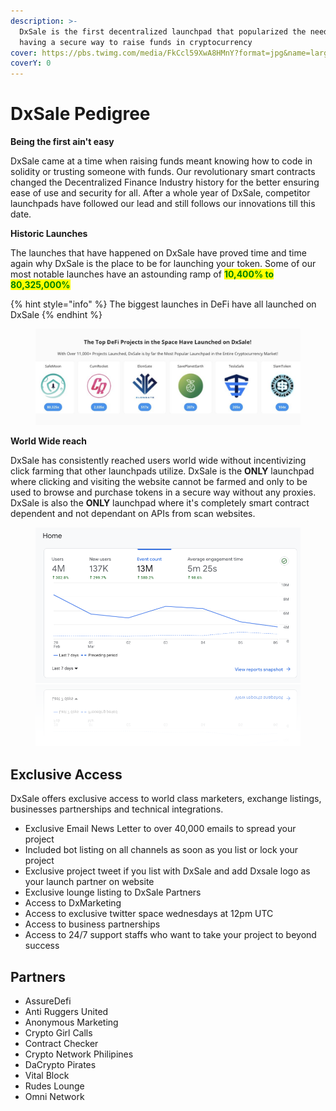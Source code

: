 ```yaml
---
description: >-
  DxSale is the first decentralized launchpad that popularized the need for
  having a secure way to raise funds in cryptocurrency
cover: https://pbs.twimg.com/media/FkCcl59XwA8HMnY?format=jpg&name=large
coverY: 0
---
```


# DxSale Pedigree

**Being the first ain't easy**

DxSale came at a time when raising funds meant knowing how to code in solidity or trusting someone with funds. Our revolutionary smart contracts changed the Decentralized Finance Industry history for the better ensuring ease of use and security for all. After a whole year of DxSale, competitor launchpads have followed our lead and still follows our innovations till this date.&#x20;



**Historic Launches**

The launches that have happened on DxSale have proved time and time again why DxSale is the place to be for launching your token. Some of our most notable launches have an astounding ramp of <mark style="color:green;">**10,400% to 80,325,000%**</mark>&#x20;

{% hint style="info" %}
The biggest launches in DeFi have all launched on DxSale
{% endhint %}

<figure><img src="../.gitbook/assets/top launches.jpeg" alt=""><figcaption></figcaption></figure>

**World Wide reach**

DxSale has consistently reached users world wide without incentivizing click farming that other launchpads utilize. DxSale is the **ONLY** launchpad where clicking and visiting the website cannot be farmed and only to be used to browse and purchase tokens in a secure way without any proxies. DxSale is also the **ONLY** launchpad where it's completely smart contract dependent and not dependant on APIs from scan websites.&#x20;

<figure><img src="../.gitbook/assets/image (2).png" alt=""><figcaption></figcaption></figure>







## Exclusive Access&#x20;

DxSale offers exclusive access to world class marketers, exchange listings, businesses partnerships and technical integrations.&#x20;

* Exclusive Email News Letter to over 40,000 emails to spread your project
* Included bot listing on all channels as soon as you list or lock your project
* Exclusive project tweet if you list with DxSale and add Dxsale logo as your launch partner on website
* Exclusive lounge listing to DxSale Partners
* Access to DxMarketing
* Access to exclusive twitter space wednesdays at 12pm UTC
* Access to business partnerships
* Access to 24/7 support staffs who want to take your project to beyond success



&#x20;

## Partners

* AssureDefi
* Anti Ruggers United
* Anonymous Marketing
* Crypto Girl Calls
* Contract Checker
* Crypto Network Philipines
* DaCrypto Pirates
* Vital Block
* Rudes Lounge
* Omni Network

